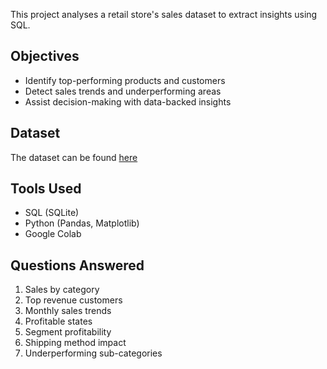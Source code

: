 This project analyses a retail store's sales dataset to extract insights using SQL.

##  Objectives
- Identify top-performing products and customers
- Detect sales trends and underperforming areas
- Assist decision-making with data-backed insights

## Dataset
The dataset can be found [here](https://drive.google.com/file/d/16fbqLfK_rS146isduoxyLZCOino_d0e3/view?usp=sharing)

## Tools Used
- SQL (SQLite)
- Python (Pandas, Matplotlib)
- Google Colab

##  Questions Answered
1. Sales by category
2. Top revenue customers
3. Monthly sales trends
4. Profitable states
5. Segment profitability
6. Shipping method impact
7. Underperforming sub-categories

